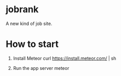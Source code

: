 jobrank
=======

A new kind of job site.

How to start
============

1. Install Meteor
    curl https://install.meteor.com/ | sh

2. Run the app server
    meteor
